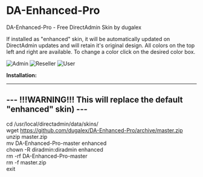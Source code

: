 # DA-Enhanced-Pro
DA-Enhanced-Pro - Free DirectAdmin Skin by dugalex

If installed as "enhanced" skin, it will be automatically updated on DirectAdmin updates and will retain it's original design.
All colors on the top left and right are available. To change a color click on the desired color box. 

![Admin](https://github.com/dugalex/DA-Enhanced-Pro/blob/master/images/skin-admin.jpg)
![Reseller](https://github.com/dugalex/DA-Enhanced-Pro/blob/master/images/skin-reseller.jpg)
![User](https://github.com/dugalex/DA-Enhanced-Pro/blob/master/images/skin-user.jpg)


<b>Installation:</b>

--------------------------------------------------------------------
--- !!!WARNING!!! This will replace the default "enhanced" skin) ---
--------------------------------------------------------------------

cd /usr/local/directadmin/data/skins/  
wget https://github.com/dugalex/DA-Enhanced-Pro/archive/master.zip  
unzip master.zip  
mv DA-Enhanced-Pro-master enhanced  
chown -R diradmin:diradmin enhanced  
rm -rf DA-Enhanced-Pro-master  
rm -f master.zip  
exit  
